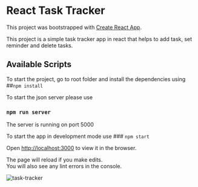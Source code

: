 
# React Task Tracker
This project was bootstrapped with [Create React App](https://github.com/facebook/create-react-app).

This project is a simple task tracker app in react that helps to add task, set reminder and delete tasks.

## Available Scripts

To start the project, go to root folder and install the dependencies using ##`npm install`

To start the json server please use
### `npm run server`

The server is running on port 5000

To start the app in development mode use ### `npm start`

Open [http://localhost:3000](http://localhost:3000) to view it in the browser.

The page will reload if you make edits.\
You will also see any lint errors in the console.


![task-tracker](https://user-images.githubusercontent.com/36845478/118140712-e9316a80-b408-11eb-88fb-65b9af3a9fe8.jpg)
